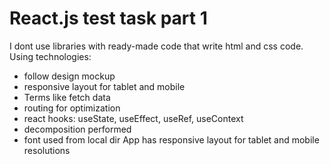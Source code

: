 # React.js test task part 1

I dont use libraries with ready-made code that write html and css code.
Using technologies:
- follow design mockup
- responsive layout for tablet and mobile
- Terms like fetch data
- routing for optimization
- react hooks: useState, useEffect, useRef, useContext
- decomposition performed
- font used from local dir
App has responsive layout for tablet and mobile resolutions
